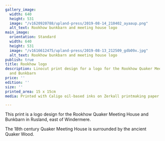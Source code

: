 ```yaml
---
gallery_image:
  width: 640
  height: 531
  image: "/v1620920788/upland-press/2019-08-14_210402_ayaaup.png"
  alt_text: Rookhow bunkbarn and meeting house logo
main_image:
  orientation: Standard
  width: 640
  height: 531
  image: "/v1616612475/upland-press/2019-08-13_212509_gdb09x.jpg"
  alt_text: Rookhow bunkbarn and meeting house logo
publish: true
title: Rookhow logo
description: Linocut print design for a logo for the Rookhow Quaker Meeting House
  and Bunkbarn
price: ''
edition: ''
size: ''
printed_area: 15 x 15cm
media: Printed with Caligo oil-based inks on Zerkall printmaking paper

---
```

This print is a logo design for the Rookhow Quaker Meeting House and Bunkbarn in Rusland, east of Windermere.

The 18th century Quaker Meeting House is surrounded by the ancient Quaker Wood.